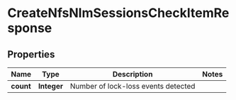 
# CreateNfsNlmSessionsCheckItemResponse

## Properties
Name | Type | Description | Notes
------------ | ------------- | ------------- | -------------
**count** | **Integer** | Number of lock-loss events detected | 



